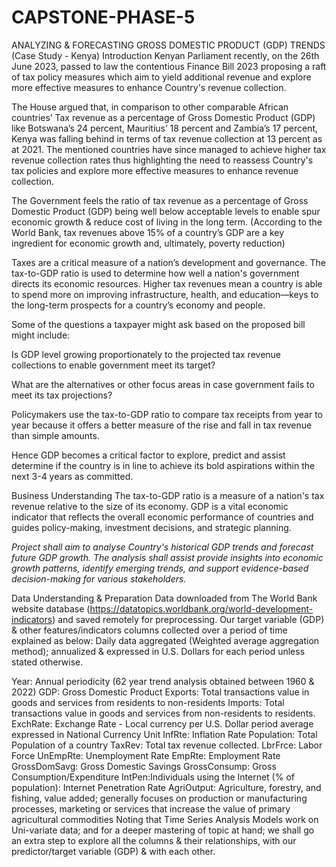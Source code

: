 # CAPSTONE-PHASE-5
ANALYZING & FORECASTING GROSS DOMESTIC PRODUCT (GDP) TRENDS
(Case Study - Kenya)
Introduction
Kenyan Parliament recently, on the 26th June 2023, passed to law the contentious Finance Bill 2023 proposing a raft of tax policy measures which aim to yield additional revenue and explore more effective measures to enhance Country's revenue collection.

The House argued that, in comparison to other comparable African countries’ Tax revenue as a percentage of Gross Domestic Product (GDP) like Botswana’s 24 percent, Mauritius’ 18 percent and Zambia’s 17 percent, Kenya was falling behind in terms of tax revenue collection at 13 percent as at 2021. The mentioned countries have since managed to achieve higher tax revenue collection rates thus highlighting the need to reassess Country's tax policies and explore more effective measures to enhance revenue collection.

The Government feels the ratio of tax revenue as a percentage of Gross Domestic Product (GDP) being well below acceptable levels to enable spur economic growth & reduce cost of living in the long term. (According to the World Bank, tax revenues above 15% of a country’s GDP are a key ingredient for economic growth and, ultimately, poverty reduction)

Taxes are a critical measure of a nation’s development and governance. The tax-to-GDP ratio is used to determine how well a nation's government directs its economic resources. Higher tax revenues mean a country is able to spend more on improving infrastructure, health, and education—keys to the long-term prospects for a country’s economy and people.

Some of the questions a taxpayer might ask based on the proposed bill might include:

Is GDP level growing proportionately to the projected tax revenue collections to enable government meet its target?

What are the alternatives or other focus areas in case government fails to meet its tax projections?

Policymakers use the tax-to-GDP ratio to compare tax receipts from year to year because it offers a better measure of the rise and fall in tax revenue than simple amounts.

Hence GDP becomes a critical factor to explore, predict and assist determine if the country is in line to achieve its bold aspirations within the next 3-4 years as committed.

Business Understanding
The tax-to-GDP ratio is a measure of a nation's tax revenue relative to the size of its economy. GDP is a vital economic indicator that reflects the overall economic performance of countries and guides policy-making, investment decisions, and strategic planning.

*Project shall aim to analyse Country's historical GDP trends and forecast future GDP growth. The analysis shall assist provide insights into economic growth patterns, identify emerging trends, and support evidence-based decision-making for various stakeholders.*

Data Understanding & Preparation
Data downloaded from The World Bank website database (https://datatopics.worldbank.org/world-development-indicators) and saved remotely for preprocessing. Our target variable (GDP) & other features/indicators columns collected over a period of time explained as below: Daily data aggregated (Weighted average aggregation method); annualized & expressed in U.S. Dollars for each period unless stated otherwise.

Year: Annual periodicity (62 year trend analysis obtained between 1960 & 2022)
GDP: Gross Domestic Product
Exports: Total transactions value in goods and services from residents to non-residents
Imports: Total transactions value in goods and services from non-residents to residents.
ExchRate: Exchange Rate - Local currency per U.S. Dollar period average expressed in National Currency Unit
InfRte: Inflation Rate
Population: Total Population of a country
TaxRev: Total tax revenue collected.
LbrFrce: Labor Force
UnEmpRte: Unemployment Rate
EmpRte: Employment Rate
GrossDomSavg: Gross Domestic Savings
GrossConsump: Gross Consumption/Expenditure
IntPen:Individuals using the Internet (% of population): Internet Penetration Rate
AgriOutput: Agriculture, forestry, and fishing, value added; generally focuses on production or manufacturing processes, marketing or services that increase the value of primary agricultural commodities
Noting that Time Series Analysis Models work on Uni-variate data; and for a deeper mastering of topic at hand; we shall go an extra step to explore all the columns & their relationships, with our predictor/target variable (GDP) & with each other.
